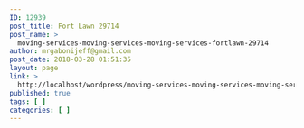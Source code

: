 ```yaml
---
ID: 12939
post_title: Fort Lawn 29714
post_name: >
  moving-services-moving-services-moving-services-fortlawn-29714
author: mrgabonijeff@gmail.com
post_date: 2018-03-28 01:51:35
layout: page
link: >
  http://localhost/wordpress/moving-services-moving-services-moving-services-fortlawn-29714/
published: true
tags: [ ]
categories: [ ]
---
```

